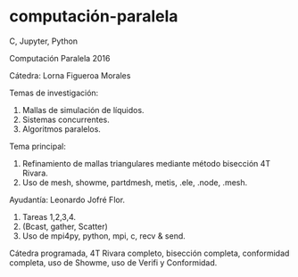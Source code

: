 # computación-paralela

C, Jupyter, Python

Computación Paralela 2016

Cátedra: Lorna Figueroa Morales 

Temas de investigación: 
1. Mallas de simulación de líquidos.
2. Sistemas concurrentes.
3. Algoritmos paralelos.

Tema principal:
1. Refinamiento de mallas triangulares mediante método bisección 4T Rivara.
2. Uso de mesh, showme, partdmesh, metis, .ele, .node, .mesh.

Ayudantía: Leonardo Jofré Flor.
1. Tareas 1,2,3,4.
2. (Bcast, gather, Scatter)
3. Uso de mpi4py, python, mpi, c, recv & send.

Cátedra programada, 4T Rivara completo, bisección completa, conformidad completa, uso de Showme, uso de Verifi y Conformidad.